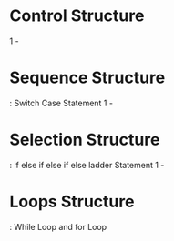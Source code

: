 <h1>Control Structure</h1>

1 - <h1>Sequence Structure</h1> : Switch Case Statement
1 - <h1>Selection Structure</h1> : if else if else if else ladder Statement
1 - <h1>Loops Structure</h1> : While Loop and for Loop